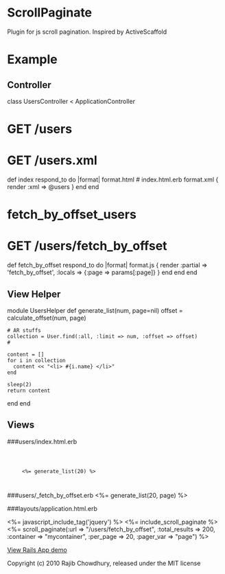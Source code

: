 ScrollPaginate
==============

Plugin for js scroll pagination. Inspired by ActiveScaffold


Example
=======
## Controller
class UsersController < ApplicationController
  # GET /users
  # GET /users.xml
  def index
    respond_to do |format|
      format.html # index.html.erb
      format.xml  { render :xml => @users }
    end
  end

  # fetch_by_offset_users
  # GET    /users/fetch_by_offset
  def fetch_by_offset
    respond_to do |format|
      format.js { render :partial => 'fetch_by_offset', :locals => {:page => params[:page]} }
    end
  end
end

## View Helper
module UsersHelper
  def generate_list(num, page=nil)
    offset = calculate_offset(num, page)

    # AR stuffs
    collection = User.find(:all, :limit => num, :offset => offset)
    #

    content = []
    for i in collection
      content << "<li> #{i.name} </li>"
    end

    sleep(2)
    return content
  end
end

## Views
###users/index.html.erb
<code>
<ol id="mycontainer">
  <%= generate_list(20) %>
</ol>
</code>

###users/_fetch_by_offset.erb
<%= generate_list(20, page) %>

###layouts/application.html.erb
<head>
  <%= javascript_include_tag('jquery') %>
  <%= include_scroll_paginate %>
  <%= scroll_paginate(:url => "/users/fetch_by_offset",
                      :total_results => 200,
					  :container => "mycontainer",
					  :per_page => 20,
					  :pager_var => "page") %>

</head>


<a href="http://scrollpaginate.heroku.com/">View Rails App demo</a>


Copyright (c) 2010 Rajib Chowdhury, released under the MIT license

